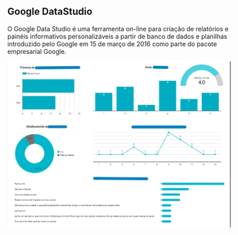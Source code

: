 ## Google DataStudio

O Google Data Studio é uma ferramenta on-line para criação de relatórios e painéis informativos personalizáveis a partir de banco de dados e planilhas introduzido pelo Google em 15 de março de 2016 como parte do pacote empresarial Google.



![Image title](https://github.com/wuldson-franco/DashBoards/blob/main/imagem_2021-12-01_155130.png)
